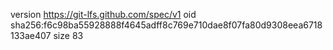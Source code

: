 version https://git-lfs.github.com/spec/v1
oid sha256:f6c98ba55928888f4645adff8c769e710dae8f07fa80d9308eea6718133ae407
size 83
